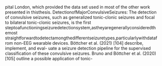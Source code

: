 pital London, which provided the data set used in most of the other work presented in
thisthesis.
DetectionofMajorConvulsiveSeizures: The detection of convulsive seizures, such as
generalized tonic-clonic seizures and focal to bilateral tonic-clonic seizures, is the first
steptoafunctioningseizuredetectionsystem,astheyaregenerallyconsideredthemost
straightforwardtodetectamongthedifferentseizuretypes,particularlywithdatafrom
non-EEG wearable devices. Böttcher et al. (2021) [104] describe, implement, and eval-
uate a seizure detection pipeline for the supervised classification of these convulsive
seizures. Bruno and Böttcher et al. (2020) [105] outline a possible application of tonic-